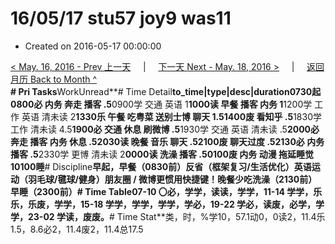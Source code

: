 # 16/05/17 stu57 joy9 was11

* Created on 2016-05-17 00:00:00

[&lt; May. 16, 2016 - Prev 上一天](d16.md)     \|     [下一天 Next - May. 18, 2016 &gt;](d18.md)     \|     [返回月历 Back to Month ^](index.md)   
**\# Pri Tasks**WorkUnread**\# Time Detail**to\_time\|type\|desc\|duration0730起0800必 内务 奔走 播客 .5**0900学 交通 英语 1**1000读 早餐 播客 内务 1**1200学 工作 英语 清未读 2**1330乐 午餐 吃粤菜 送别士博 聊天 1.51400废 看知乎 .5**1830学 工作 清未读 4.5**1900必 交通 休息 刷微博 .5**1930学 交通 英语 清未读 .5**2000必 奔走 播客 内务 休息 .52030读 晚餐 音乐 聊天 .52100废 聊天过度 .52130必 内务 播客 .5**2330学 更博 清未读 2**0000读 洗澡 播客 .50100废 内务 动漫 拖延睡觉 10100睡**\# Discipline**早起，早餐（0830前）**反省（框架复习/生活优化）**英语运动（羽毛球/毽球/健身）朋友圈 / 微博更惯用快捷键！晚餐少吃洗澡（2130前）早睡（2300前）**\# Time Table**07-10 〇必，学学，读读，学学，11-14 学学，乐乐，乐废，学学，15-18 学学，学学，学学，学必，19-22 学必，读废，必学，学学，23-02 学读，废废。**\# Time Stat**类，时，%学10，57.1动0，0读2，11.4乐1.5，8.6必2，11.4废2，11.4总17.5

